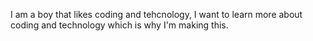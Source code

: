 I am a boy that likes coding and tehcnology, I want to learn more about coding and technology which is why I'm making this.
